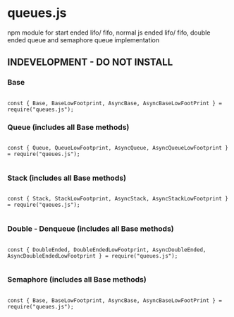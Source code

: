 # queues.js

npm module for start ended lifo/ fifo, normal js ended lifo/ fifo, double ended queue and semaphore queue implementation

## INDEVELOPMENT - DO NOT INSTALL

### Base

```

const { Base, BaseLowFootprint, AsyncBase, AsyncBaseLowFootPrint } = require("queues.js");

```

### Queue (includes all Base methods)

```

const { Queue, QueueLowFootprint, AsyncQueue, AsyncQueueLowFootprint } = require("queues.js");


```

### Stack (includes all Base methods)

```

const { Stack, StackLowFootprint, AsyncStack, AsyncStackLowFootprint } = require("queues.js");


```

### Double - Denqueue (includes all Base methods)

```

const { DoubleEnded, DoubleEndedLowFootprint, AsyncDoubleEnded, AsyncDoubleEndedLowFootprint } = require("queues.js");


```

### Semaphore (includes all Base methods)

```

const { Base, BaseLowFootprint, AsyncBase, AsyncBaseLowFootPrint } = require("queues.js");


```

